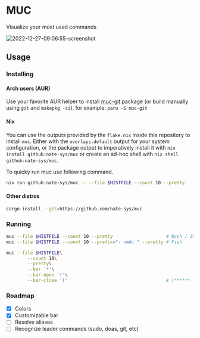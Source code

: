 # MUC
Visualize your most used commands  

![2022-12-27-09:06:55-screenshot](https://user-images.githubusercontent.com/96471299/209619604-9d1e61ef-d60a-4091-b71b-e071c636f1b9.png)


## Usage

### Installing

#### Arch users (AUR)

Use your favorite AUR helper to install [muc-git](https://aur.archlinux.org/packages/muc-git) package (or build manually using `git` and `makepkg -si`), for example: `paru -S muc-git`

#### Nix

You can use the outputs provided by the `flake.nix` inside this repository to install `muc`. Either with the `overlays.default` output for your system configuration, or the package output to imperatively install it with `nix install github:nate-sys/muc` or create an ad-hoc shell with `nix shell github:nate-sys/muc`.

To quicky run muc use following command.
```sh
nix run github:nate-sys/muc -- --file $HISTFILE --count 10 --pretty
```

#### Other distros

```sh
cargo install --git=https://github.com/nate-sys/muc
```

### Running

```sh
muc --file $HISTFILE --count 10 --pretty                    # Bash / Zsh
muc --file $HISTFILE --count 10 --prefix="- cmd: " --pretty # Fish

muc --file $HISTFILE\
        --count 10\
        --pretty\
        --bar '*'\
        --bar-open '('\
        --bar-close ')'                                     # (******    ) 
```

### Roadmap
- [X] Colors
- [X] Customizable bar
- [ ] Resolve aliases
- [ ] Recognize leader commands (sudo, doas, git, etc)
